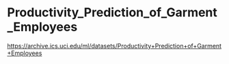 # Productivity_Prediction_of_Garment_Employees
https://archive.ics.uci.edu/ml/datasets/Productivity+Prediction+of+Garment+Employees 
